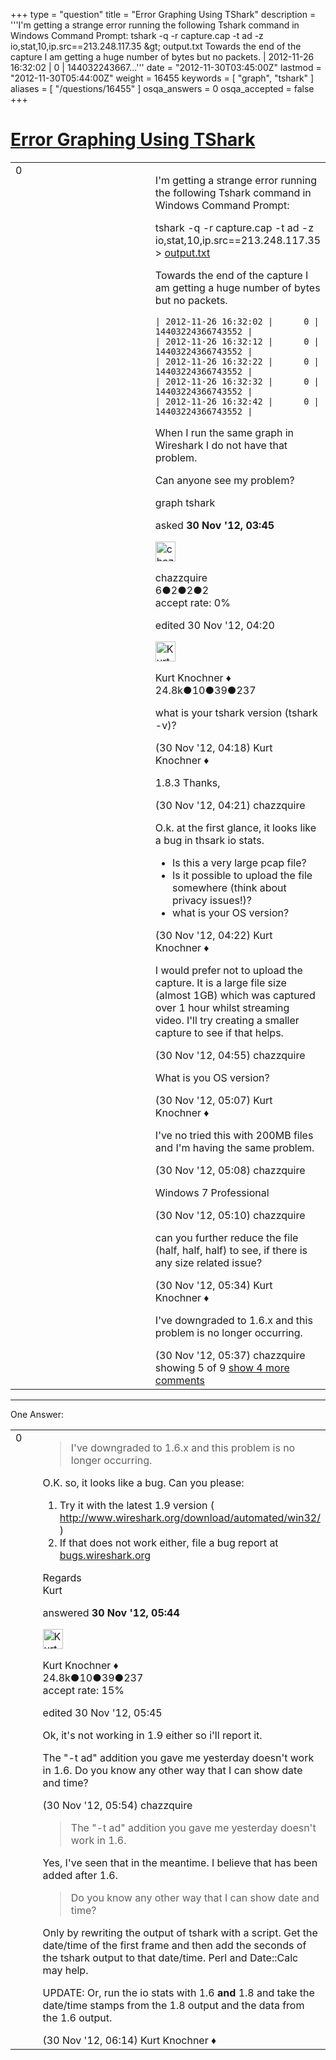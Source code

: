 +++
type = "question"
title = "Error Graphing Using TShark"
description = '''I&#x27;m getting a strange error running the following Tshark command in Windows Command Prompt: tshark -q -r capture.cap -t ad -z io,stat,10,ip.src==213.248.117.35 &amp;gt; output.txt  Towards the end of the capture I am getting a huge number of bytes but no packets. | 2012-11-26 16:32:02 | 0 | 144032243667...'''
date = "2012-11-30T03:45:00Z"
lastmod = "2012-11-30T05:44:00Z"
weight = 16455
keywords = [ "graph", "tshark" ]
aliases = [ "/questions/16455" ]
osqa_answers = 0
osqa_accepted = false
+++

<div class="headNormal">

# [Error Graphing Using TShark](/questions/16455/error-graphing-using-tshark)

</div>

<div id="main-body">

<div id="askform">

<table id="question-table" style="width:100%;"><colgroup><col style="width: 50%" /><col style="width: 50%" /></colgroup><tbody><tr class="odd"><td style="width: 30px; vertical-align: top"><div class="vote-buttons"><div id="post-16455-score" class="post-score" title="current number of votes">0</div><div id="favorite-count" class="favorite-count"></div></div></td><td><div id="item-right"><div class="question-body"><p>I'm getting a strange error running the following Tshark command in Windows Command Prompt:</p><p>tshark -q -r capture.cap -t ad -z io,stat,10,ip.src==213.248.117.35 &gt; <a href="http://output.txt">output.txt</a></p><p>Towards the end of the capture I am getting a huge number of bytes but no packets.</p><pre><code>| 2012-11-26 16:32:02 |      0 | 14403224366743552 |
| 2012-11-26 16:32:12 |      0 | 14403224366743552 |
| 2012-11-26 16:32:22 |      0 | 14403224366743552 |
| 2012-11-26 16:32:32 |      0 | 14403224366743552 |
| 2012-11-26 16:32:42 |      0 | 14403224366743552 |</code></pre><p>When I run the same graph in Wireshark I do not have that problem.</p><p>Can anyone see my problem?</p></div><div id="question-tags" class="tags-container tags">graph tshark</div><div id="question-controls" class="post-controls"></div><div class="post-update-info-container"><div class="post-update-info post-update-info-user"><p>asked <strong>30 Nov '12, 03:45</strong></p><img src="https://secure.gravatar.com/avatar/95c900b24e31e3c7623eeaaca40cbed5?s=32&amp;d=identicon&amp;r=g" class="gravatar" width="32" height="32" alt="chazzquire&#39;s gravatar image" /><p>chazzquire<br />
<span class="score" title="6 reputation points">6</span><span title="2 badges"><span class="badge1">●</span><span class="badgecount">2</span></span><span title="2 badges"><span class="silver">●</span><span class="badgecount">2</span></span><span title="2 badges"><span class="bronze">●</span><span class="badgecount">2</span></span><br />
<span class="accept_rate" title="Rate of the user&#39;s accepted answers">accept rate:</span> <span title="chazzquire has no accepted answers">0%</span></p></div><div class="post-update-info post-update-info-edited"><p>edited 30 Nov '12, 04:20</p><img src="https://secure.gravatar.com/avatar/23b7bf5b13bc2c98b2e8aa9869ca5d75?s=32&amp;d=identicon&amp;r=g" class="gravatar" width="32" height="32" alt="Kurt%20Knochner&#39;s gravatar image" /><p>Kurt Knochner ♦<br />
<span class="score" title="24767 reputation points"><span>24.8k</span></span><span title="10 badges"><span class="badge1">●</span><span class="badgecount">10</span></span><span title="39 badges"><span class="silver">●</span><span class="badgecount">39</span></span><span title="237 badges"><span class="bronze">●</span><span class="badgecount">237</span></span></p></div></div><div id="comments-container-16455" class="comments-container"><span id="16456"></span><div id="comment-16456" class="comment"><div id="post-16456-score" class="comment-score"></div><div class="comment-text"><p>what is your tshark version (tshark -v)?</p></div><div id="comment-16456-info" class="comment-info"><span class="comment-age">(30 Nov '12, 04:18)</span> Kurt Knochner ♦</div></div><span id="16457"></span><div id="comment-16457" class="comment"><div id="post-16457-score" class="comment-score"></div><div class="comment-text"><p>1.8.3 Thanks,</p></div><div id="comment-16457-info" class="comment-info"><span class="comment-age">(30 Nov '12, 04:21)</span> chazzquire</div></div><span id="16458"></span><div id="comment-16458" class="comment"><div id="post-16458-score" class="comment-score"></div><div class="comment-text"><p>O.k. at the first glance, it looks like a bug in thsark io stats.</p><ul><li>Is this a very large pcap file?</li><li>Is it possible to upload the file somewhere (think about privacy issues!)?</li><li>what is your OS version?</li></ul></div><div id="comment-16458-info" class="comment-info"><span class="comment-age">(30 Nov '12, 04:22)</span> Kurt Knochner ♦</div></div><span id="16459"></span><div id="comment-16459" class="comment"><div id="post-16459-score" class="comment-score"></div><div class="comment-text"><p>I would prefer not to upload the capture. It is a large file size (almost 1GB) which was captured over 1 hour whilst streaming video. I'll try creating a smaller capture to see if that helps.</p></div><div id="comment-16459-info" class="comment-info"><span class="comment-age">(30 Nov '12, 04:55)</span> chazzquire</div></div><span id="16460"></span><div id="comment-16460" class="comment"><div id="post-16460-score" class="comment-score"></div><div class="comment-text"><p>What is you OS version?</p></div><div id="comment-16460-info" class="comment-info"><span class="comment-age">(30 Nov '12, 05:07)</span> Kurt Knochner ♦</div></div><span id="16461"></span><div id="comment-16461" class="comment not_top_scorer"><div id="post-16461-score" class="comment-score"></div><div class="comment-text"><p>I've no tried this with 200MB files and I'm having the same problem.</p></div><div id="comment-16461-info" class="comment-info"><span class="comment-age">(30 Nov '12, 05:08)</span> chazzquire</div></div><span id="16462"></span><div id="comment-16462" class="comment not_top_scorer"><div id="post-16462-score" class="comment-score"></div><div class="comment-text"><p>Windows 7 Professional</p></div><div id="comment-16462-info" class="comment-info"><span class="comment-age">(30 Nov '12, 05:10)</span> chazzquire</div></div><span id="16463"></span><div id="comment-16463" class="comment not_top_scorer"><div id="post-16463-score" class="comment-score"></div><div class="comment-text"><p>can you further reduce the file (half, half, half) to see, if there is any size related issue?</p></div><div id="comment-16463-info" class="comment-info"><span class="comment-age">(30 Nov '12, 05:34)</span> Kurt Knochner ♦</div></div><span id="16464"></span><div id="comment-16464" class="comment not_top_scorer"><div id="post-16464-score" class="comment-score"></div><div class="comment-text"><p>I've downgraded to 1.6.x and this problem is no longer occurring.</p></div><div id="comment-16464-info" class="comment-info"><span class="comment-age">(30 Nov '12, 05:37)</span> chazzquire</div></div></div><div id="comment-tools-16455" class="comment-tools"><span class="comments-showing"> showing 5 of 9 </span> <a href="#" class="show-all-comments-link">show 4 more comments</a></div><div class="clear"></div><div id="comment-16455-form-container" class="comment-form-container"></div><div class="clear"></div></div></td></tr></tbody></table>

------------------------------------------------------------------------

<div class="tabBar">

<span id="sort-top"></span>

<div class="headQuestions">

One Answer:

</div>

</div>

<span id="16465"></span>

<div id="answer-container-16465" class="answer">

<table style="width:100%;"><colgroup><col style="width: 50%" /><col style="width: 50%" /></colgroup><tbody><tr class="odd"><td style="width: 30px; vertical-align: top"><div class="vote-buttons"><div id="post-16465-score" class="post-score" title="current number of votes">0</div></div></td><td><div class="item-right"><div class="answer-body"><blockquote><p>I've downgraded to 1.6.x and this problem is no longer occurring.</p></blockquote><p>O.K. so, it looks like a bug. Can you please:</p><ol><li>Try it with the latest 1.9 version ( <a href="http://www.wireshark.org/download/automated/win32/">http://www.wireshark.org/download/automated/win32/</a> )</li><li>If that does not work either, file a bug report at <a href="http://bugs.wireshark.org">bugs.wireshark.org</a></li></ol><p>Regards<br />
Kurt</p></div><div class="answer-controls post-controls"></div><div class="post-update-info-container"><div class="post-update-info post-update-info-user"><p>answered <strong>30 Nov '12, 05:44</strong></p><img src="https://secure.gravatar.com/avatar/23b7bf5b13bc2c98b2e8aa9869ca5d75?s=32&amp;d=identicon&amp;r=g" class="gravatar" width="32" height="32" alt="Kurt%20Knochner&#39;s gravatar image" /><p>Kurt Knochner ♦<br />
<span class="score" title="24767 reputation points"><span>24.8k</span></span><span title="10 badges"><span class="badge1">●</span><span class="badgecount">10</span></span><span title="39 badges"><span class="silver">●</span><span class="badgecount">39</span></span><span title="237 badges"><span class="bronze">●</span><span class="badgecount">237</span></span><br />
<span class="accept_rate" title="Rate of the user&#39;s accepted answers">accept rate:</span> <span title="Kurt Knochner has 344 accepted answers">15%</span> </br></p></div><div class="post-update-info post-update-info-edited"><p>edited 30 Nov '12, 05:45</p></div></div><div id="comments-container-16465" class="comments-container"><span id="16466"></span><div id="comment-16466" class="comment"><div id="post-16466-score" class="comment-score"></div><div class="comment-text"><p>Ok, it's not working in 1.9 either so i'll report it.</p><p>The "-t ad" addition you gave me yesterday doesn't work in 1.6. Do you know any other way that I can show date and time?</p></div><div id="comment-16466-info" class="comment-info"><span class="comment-age">(30 Nov '12, 05:54)</span> chazzquire</div></div><span id="16467"></span><div id="comment-16467" class="comment"><div id="post-16467-score" class="comment-score"></div><div class="comment-text"><blockquote><p>The "-t ad" addition you gave me yesterday doesn't work in 1.6.</p></blockquote><p>Yes, I've seen that in the meantime. I believe that has been added after 1.6.</p><blockquote><p>Do you know any other way that I can show date and time?</p></blockquote><p>Only by rewriting the output of tshark with a script. Get the date/time of the first frame and then add the seconds of the tshark output to that date/time. Perl and Date::Calc may help.</p><p>UPDATE: Or, run the io stats with 1.6 <strong>and</strong> 1.8 and take the date/time stamps from the 1.8 output and the data from the 1.6 output.</p></div><div id="comment-16467-info" class="comment-info"><span class="comment-age">(30 Nov '12, 06:14)</span> Kurt Knochner ♦</div></div></div><div id="comment-tools-16465" class="comment-tools"></div><div class="clear"></div><div id="comment-16465-form-container" class="comment-form-container"></div><div class="clear"></div></div></td></tr></tbody></table>

</div>

<div class="paginator-container-left">

</div>

</div>

</div>

